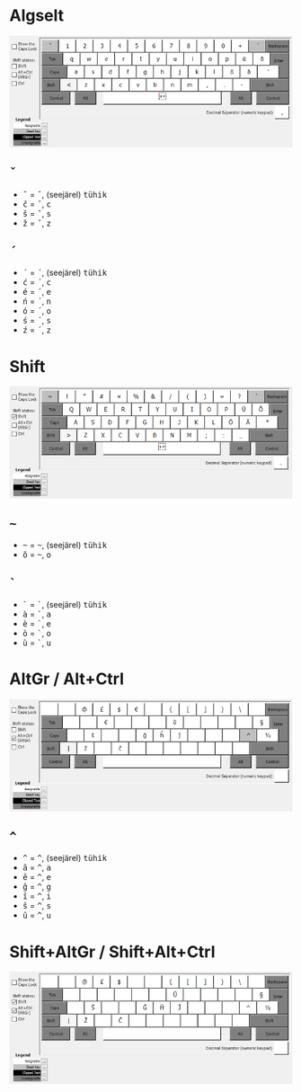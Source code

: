 # Algselt
![Algselt](images/default.png)

## <kbd>ˇ</kbd>
- <kbd>ˇ</kbd> = <kbd>ˇ</kbd>, (seejärel) <kbd>tühik</kbd>
- <kbd>č</kbd> = <kbd>ˇ</kbd>, <kbd>c</kbd>
- <kbd>š</kbd> = <kbd>ˇ</kbd>, <kbd>s</kbd>
- <kbd>ž</kbd> = <kbd>ˇ</kbd>, <kbd>z</kbd>

## <kbd>´</kbd>
- <kbd>´</kbd> = <kbd>´</kbd>, (seejärel) <kbd>tühik</kbd>
- <kbd>ć</kbd> = <kbd>´</kbd>, <kbd>c</kbd>
- <kbd>é</kbd> = <kbd>´</kbd>, <kbd>e</kbd>
- <kbd>ń</kbd> = <kbd>´</kbd>, <kbd>n</kbd>
- <kbd>ó</kbd> = <kbd>´</kbd>, <kbd>o</kbd>
- <kbd>ś</kbd> = <kbd>´</kbd>, <kbd>s</kbd>
- <kbd>ź</kbd> = <kbd>´</kbd>, <kbd>z</kbd>

# Shift
![shift](images/shift.png)

## <kbd>~</kbd>
- <kbd>~</kbd> = <kbd>~</kbd>, (seejärel) <kbd>tühik</kbd>
- <kbd>õ</kbd> = <kbd>~</kbd>, <kbd>o</kbd>

## <kbd>`</kbd>
- <kbd>\`</kbd> = <kbd>\`</kbd>, (seejärel) <kbd>tühik</kbd>
- <kbd>à</kbd> = <kbd>\`</kbd>, <kbd>a</kbd>
- <kbd>è</kbd> = <kbd>\`</kbd>, <kbd>e</kbd>
- <kbd>ò</kbd> = <kbd>\`</kbd>, <kbd>o</kbd>
- <kbd>ù</kbd> = <kbd>\`</kbd>, <kbd>u</kbd>

# AltGr / Alt+Ctrl
![AltGr](images/altgr.png)

## <kbd>^</kbd>
- <kbd>^</kbd> = <kbd>^</kbd>, (seejärel) <kbd>tühik</kbd>
- <kbd>â</kbd> = <kbd>^</kbd>, <kbd>a</kbd>
- <kbd>ê</kbd> = <kbd>^</kbd>, <kbd>e</kbd>
- <kbd>ĝ</kbd> = <kbd>^</kbd>, <kbd>g</kbd>
- <kbd>î</kbd> = <kbd>^</kbd>, <kbd>i</kbd>
- <kbd>ŝ</kbd> = <kbd>^</kbd>, <kbd>s</kbd>
- <kbd>û</kbd> = <kbd>^</kbd>, <kbd>u</kbd>

# Shift+AltGr / Shift+Alt+Ctrl
![Shift+AltGr](images/shift-altgr.png)